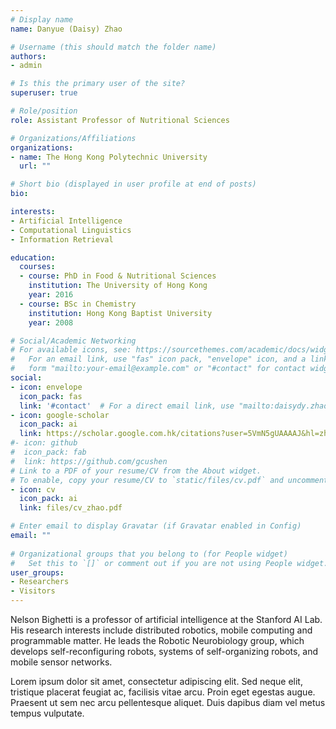 ```yaml
---
# Display name
name: Danyue (Daisy) Zhao

# Username (this should match the folder name)
authors:
- admin

# Is this the primary user of the site?
superuser: true

# Role/position
role: Assistant Professor of Nutritional Sciences

# Organizations/Affiliations
organizations:
- name: The Hong Kong Polytechnic University
  url: ""

# Short bio (displayed in user profile at end of posts)
bio: 

interests:
- Artificial Intelligence
- Computational Linguistics
- Information Retrieval

education:
  courses:
  - course: PhD in Food & Nutritional Sciences
    institution: The University of Hong Kong
    year: 2016
  - course: BSc in Chemistry
    institution: Hong Kong Baptist University
    year: 2008

# Social/Academic Networking
# For available icons, see: https://sourcethemes.com/academic/docs/widgets/#icons
#   For an email link, use "fas" icon pack, "envelope" icon, and a link in the
#   form "mailto:your-email@example.com" or "#contact" for contact widget.
social:
- icon: envelope
  icon_pack: fas
  link: '#contact'  # For a direct email link, use "mailto:daisydy.zhao@rutgers.edu".
- icon: google-scholar
  icon_pack: ai
  link: https://scholar.google.com.hk/citations?user=5VmN5gUAAAAJ&hl=zh-CN
#- icon: github
#  icon_pack: fab
#  link: https://github.com/gcushen
# Link to a PDF of your resume/CV from the About widget.
# To enable, copy your resume/CV to `static/files/cv.pdf` and uncomment the lines below.  
- icon: cv
  icon_pack: ai
  link: files/cv_zhao.pdf

# Enter email to display Gravatar (if Gravatar enabled in Config)
email: ""
  
# Organizational groups that you belong to (for People widget)
#   Set this to `[]` or comment out if you are not using People widget.  
user_groups:
- Researchers
- Visitors
---
```


Nelson Bighetti is a professor of artificial intelligence at the Stanford AI Lab. His research interests include distributed robotics, mobile computing and programmable matter. He leads the Robotic Neurobiology group, which develops self-reconfiguring robots, systems of self-organizing robots, and mobile sensor networks.

Lorem ipsum dolor sit amet, consectetur adipiscing elit. Sed neque elit, tristique placerat feugiat ac, facilisis vitae arcu. Proin eget egestas augue. Praesent ut sem nec arcu pellentesque aliquet. Duis dapibus diam vel metus tempus vulputate. 
